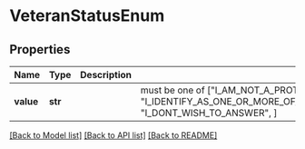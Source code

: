 # VeteranStatusEnum


## Properties
Name | Type | Description | Notes
------------ | ------------- | ------------- | -------------
**value** | **str** |  |  must be one of ["I_AM_NOT_A_PROTECTED_VETERAN", "I_IDENTIFY_AS_ONE_OR_MORE_OF_THE_CLASSIFICATIONS_OF_A_PROTECTED_VETERAN", "I_DONT_WISH_TO_ANSWER", ]

[[Back to Model list]](../README.md#documentation-for-models) [[Back to API list]](../README.md#documentation-for-api-endpoints) [[Back to README]](../README.md)



